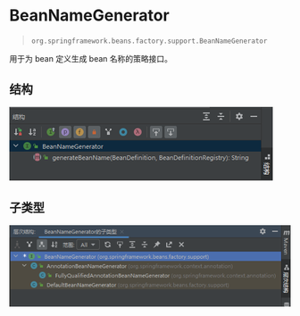 # BeanNameGenerator

> `org.springframework.beans.factory.support.BeanNameGenerator`

用于为 bean 定义生成 bean 名称的策略接口。

## 结构

![Bean Name Generator 结构](images\BeanNameGenerator结构.png)

## 子类型

![Bean Name Generator 子类型](images\BeanNameGenerator子类型.png)
